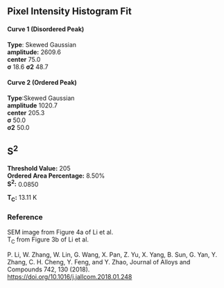 ## Pixel Intensity Histogram Fit

#### Curve 1 (Disordered Peak)
**Type**: Skewed Gaussian\
**amplitude:** 2609.6\
**center** 75.0\
**σ** 18.6
**σ2** 48.7


#### Curve 2 (Ordered Peak)
**Type**:Skewed Gaussian\
**amplitude** 1020.7\
**center** 205.3\
**σ** 50.0\
**σ2** 50.0


## S<sup>2</sup>
**Threshold Value:** 205\
**Ordered Area Percentage:** 8.50%\
**S<sup>2</sup>:** 0.0850




**T<sub>C</sub>:**  13.11 K


### Reference
SEM image from Figure 4a of Li et al.\
T<sub>C</sub> from Figure 3b of Li et al.

P. Li, W. Zhang, W. Lin, G. Wang, X. Pan, Z. Yu, X. Yang, B. Sun, G. Yan, Y. Zhang, C. H. Cheng, Y. Feng, and Y. Zhao, Journal of Alloys and Compounds 742, 130 (2018).\
https://doi.org/10.1016/j.jallcom.2018.01.248
